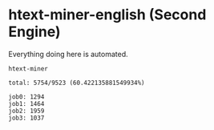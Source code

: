 # htext-miner-english (Second Engine)

Everything doing here is automated.

```
htext-miner

total: 5754/9523 (60.422135881549934%)

job0: 1294
job1: 1464
job2: 1959
job3: 1037
```